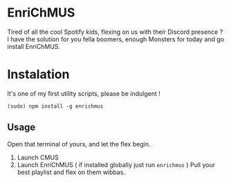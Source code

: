 # EnriChMUS

Tired of all the cool Spotify kids, flexing on us with their Discord presence ?
I have the solution for you fella boomers, enough Monsters for today and go install EnriChMUS.

# Instalation

It's one of my first utility scripts, please be indulgent !

    (sudo) npm install -g enrichmus

## Usage

Open that terminal of yours, and let the flex begin.

 1. Launch CMUS
 2. Launch EnriChMUS ( if installed globally just run `enrichmus` )
Pull your best playlist and flex on them wibbas.